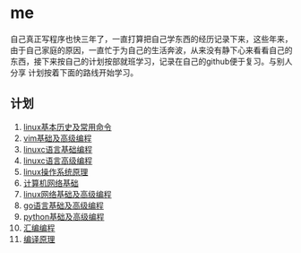# me

自己真正写程序也快三年了，一直打算把自己学东西的经历记录下来，这些年来，由于自己家庭的原因，一直忙于为自己的生活奔波，从来没有静下心来看看自己的东西，接下来按自己的计划按部就班学习，记录在自己的github便于复习。与别人分享
计划按着下面的路线开始学习。

## 计划
1. [linux基本历史及常用命令](https://github.com/seven-son/linux_day/blob/master/linux.md)
2. [vim基础及高级编程](https://github.com/mqyqingfeng/Blog/issues/3)
3. [linuxc语言基础编程](https://github.com/mqyqingfeng/Blog/issues/4)
4. [linuxc语言高级编程](https://github.com/mqyqingfeng/Blog/issues/5)
5. [linux操作系统原理](https://github.com/mqyqingfeng/Blog/issues/6)
6. [计算机网络基础](https://github.com/mqyqingfeng/Blog/issues/7)
7. [linux网络基础及高级编程](https://github.com/mqyqingfeng/Blog/issues/7)
8. [go语言基础及高级编程](https://github.com/mqyqingfeng/Blog/issues/9)
9. [python基础及高级编程](https://github.com/seven-son/python/tree/master)
10. [汇编编程](https://github.com/mqyqingfeng/Blog/issues/10)
11. [编译原理](https://github.com/mqyqingfeng/Blog/issues/10)
